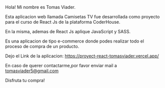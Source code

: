 Hola! Mi nombre es Tomas Viader.

Esta aplicacion web llamada Camisetas TV fue desarrollada como proyecto para el curso de React Js de la plataforma CoderHouse.

En la misma, ademas de React Js aplique JavaScript y SASS.

Es una aplicacion de tipo e-commerce donde podes realizar todo el proceso de compra de un producto.

Dejo el Link de la aplicacion: https://proyect-react-tomasviader.vercel.app/

En caso de querer contactarme,por favor enviar mail a tomasviader5@gmail.com

Disfruta tu compra!
